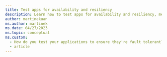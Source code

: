 ```yaml
---
title: Test apps for availability and resiliency
description: Learn how to test apps for availability and resiliency, measure the outcome, analyze and address any failures that result, and repeat the process.
author: martinekuan
ms.author: martinek
ms.date: 04/27/2023
ms.topic: conceptual
ms.custom:
  - How do you test your applications to ensure they're fault tolerant?
  - article
---
```

